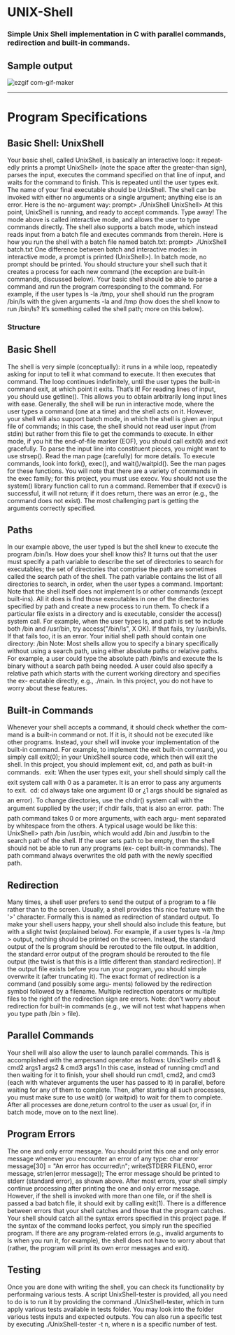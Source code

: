 # UNIX-Shell
### Simple Unix Shell implementation in C with parallel commands, redirection and built-in commands.


## Sample output

![ezgif com-gif-maker](https://user-images.githubusercontent.com/79598598/167259115-67b4d2d3-be6b-4056-8bbc-a2d14c86d1fc.gif)

-------------------------------------------

# Program Specifications

## Basic Shell: UnixShell
Your basic shell, called UnixShell, is basically an interactive loop: it repeat-
edly prints a prompt UnixShell> (note the space after the greater-than sign),
parses the input, executes the command specified on that line of input, and
waits for the command to finish. This is repeated until the user types exit.
The name of your final executable should be UnixShell.
The shell can be invoked with either no arguments or a single argument;
anything else is an error. Here is the no-argument way:
prompt> ./UnixShell
UnixShell>
At this point, UnixShell is running, and ready to accept commands. Type
away!
The mode above is called interactive mode, and allows the user to type
commands directly. The shell also supports a batch mode, which instead reads input from a batch file and executes commands from therein. Here is
how you run the shell with a batch file named batch.txt:
prompt> ./UnixShell batch.txt
One difference between batch and interactive modes: in interactive mode,
a prompt is printed (UnixShell>). In batch mode, no prompt should be
printed.
You should structure your shell such that it creates a process for each new
command (the exception are built-in commands, discussed below). Your basic
shell should be able to parse a command and run the program corresponding
to the command. For example, if the user types ls -la /tmp, your shell
should run the program /bin/ls with the given arguments -la and /tmp
(how does the shell know to run /bin/ls? It’s something called the shell
path; more on this below).



### Structure

## Basic Shell
The shell is very simple (conceptually): it runs in a while loop, repeatedly
asking for input to tell it what command to execute. It then executes that
command. The loop continues indefinitely, until the user types the built-in
command exit, at which point it exits. That’s it!
For reading lines of input, you should use getline(). This allows you to
obtain arbitrarily long input lines with ease. Generally, the shell will be run
in interactive mode, where the user types a command (one at a time) and
the shell acts on it.
However, your shell will also support batch mode, in which the shell is
given an input file of commands; in this case, the shell should not read user
input (from stdin) but rather from this file to get the commands to execute.
In either mode, if you hit the end-of-file marker (EOF), you should call
exit(0) and exit gracefully.
To parse the input line into constituent pieces, you might want to use
strsep(). Read the man page (carefully) for more details.
To execute commands, look into fork(), exec(), and wait()/waitpid().
See the man pages for these functions.
You will note that there are a variety of commands in the exec family; for
this project, you must use execv. You should not use the system() library
function call to run a command. Remember that if execv() is successful,
it will not return; if it does return, there was an error (e.g., the command
does not exist). The most challenging part is getting the arguments correctly
specified.

## Paths
In our example above, the user typed ls but the shell knew to execute the
program /bin/ls. How does your shell know this?
It turns out that the user must specify a path variable to describe the set
of directories to search for executables; the set of directories that comprise
the path are sometimes called the search path of the shell. The path variable
contains the list of all directories to search, in order, when the user types a
command.
Important: Note that the shell itself does not implement ls or other
commands (except built-ins). All it does is find those executables in one of
the directories specified by path and create a new process to run them.
To check if a particular file exists in a directory and is executable, consider
the access() system call. For example, when the user types ls, and path is
set to include both /bin and /usr/bin, try access("/bin/ls", X OK). If
that fails, try /usr/bin/ls. If that fails too, it is an error.
Your initial shell path should contain one directory: /bin
Note: Most shells allow you to specify a binary specifically without using
a search path, using either absolute paths or relative paths. For example,
a user could type the absolute path /bin/ls and execute the ls binary
without a search path being needed. A user could also specify a relative
path which starts with the current working directory and specifies the ex-
ecutable directly, e.g., ./main. In this project, you do not have to worry
about these features.

## Built-in Commands
Whenever your shell accepts a command, it should check whether the com-
mand is a built-in command or not. If it is, it should not be executed like
other programs. Instead, your shell will invoke your implementation of the
built-in command. For example, to implement the exit built-in command,
you simply call exit(0); in your UnixShell source code, which then will exit
the shell.
In this project, you should implement exit, cd, and path as built-in
commands.
 exit: When the user types exit, your shell should simply call the exit
system call with 0 as a parameter. It is an error to pass any arguments
to exit.
 cd: cd always take one argument (0 or ¿1 args should be signaled as
an error). To change directories, use the chdir() system call with the argument supplied by the user; if chdir fails, that is also an error.
 path: The path command takes 0 or more arguments, with each argu-
ment separated by whitespace from the others. A typical usage would
be like this: UnixShell> path /bin /usr/bin, which would add /bin
and /usr/bin to the search path of the shell. If the user sets path to
be empty, then the shell should not be able to run any programs (ex-
cept built-in commands). The path command always overwrites the
old path with the newly specified path.

## Redirection
Many times, a shell user prefers to send the output of a program to a file
rather than to the screen. Usually, a shell provides this nice feature with the
'>' character. Formally this is named as redirection of standard output. To
make your shell users happy, your shell should also include this feature, but
with a slight twist (explained below).
For example, if a user types ls -la /tmp > output, nothing should be
printed on the screen. Instead, the standard output of the ls program should
be rerouted to the file output. In addition, the standard error output of the
program should be rerouted to the file output (the twist is that this is a little
different than standard redirection).
If the output file exists before you run your program, you should simple
overwrite it (after truncating it).
The exact format of redirection is a command (and possibly some argu-
ments) followed by the redirection symbol followed by a filename. Multiple
redirection operators or multiple files to the right of the redirection sign are
errors.
Note: don’t worry about redirection for built-in commands (e.g., we will
not test what happens when you type path /bin > file).


## Parallel Commands
Your shell will also allow the user to launch parallel commands. This is
accomplished with the ampersand operator as follows:
UnixShell> cmd1 & cmd2 args1 args2 & cmd3 args1
In this case, instead of running cmd1 and then waiting for it to finish, your
shell should run cmd1, cmd2, and cmd3 (each with whatever arguments the
user has passed to it) in parallel, before waiting for any of them to complete.
Then, after starting all such processes, you must make sure to use wait()
(or waitpid) to wait for them to complete. After all processes are done,return control to the user as usual (or, if in batch mode, move on to the next
line).

## Program Errors
The one and only error message. You should print this one and only
error message whenever you encounter an error of any type:
char error message[30] = "An error has occurred\n"; write(STDERR FILENO,
error message, strlen(error message));
The error message should be printed to stderr (standard error), as shown
above.
After most errors, your shell simply continue processing after printing the
one and only error message. However, if the shell is invoked with more than
one file, or if the shell is passed a bad batch file, it should exit by calling
exit(1).
There is a difference between errors that your shell catches and those that
the program catches. Your shell should catch all the syntax errors specified in
this project page. If the syntax of the command looks perfect, you simply run
the specified program. If there are any program-related errors (e.g., invalid
arguments to ls when you run it, for example), the shell does not have to
worry about that (rather, the program will print its own error messages and
exit).

## Testing
Once you are done with writing the shell, you can check its functionality
by performaing various tests. A script UnixShell-tester is provided, all you
need to do is to run it by providing the command ./UnixShell-tester, which
in turn apply various tests available in tests folder. You may look into the
folder various tests inputs and expected outputs. You can also run a specific
test by executing ./UnixShell-tester -t n, where n is a specific number of
test.

